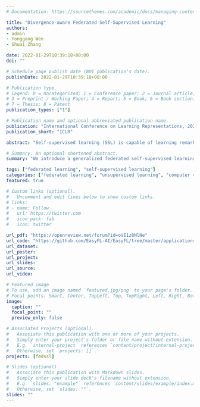 ```yaml
---
# Documentation: https://sourcethemes.com/academic/docs/managing-content/

title: "Divergence-aware Federated Self-Supervised Learning"
authors: 
- admin
- Yonggang Wen
- Shuai Zhang

date: 2022-01-29T10:39:18+08:00
doi: ""

# Schedule page publish date (NOT publication's date).
publishDate: 2022-01-29T10:39:18+08:00

# Publication type.
# Legend: 0 = Uncategorized; 1 = Conference paper; 2 = Journal article;
# 3 = Preprint / Working Paper; 4 = Report; 5 = Book; 6 = Book section;
# 7 = Thesis; 8 = Patent
publication_types: ["1"]

# Publication name and optional abbreviated publication name.
publication: "International Conference on Learning Representations, 2022 (ICLR)"
publication_short: "ICLR"

abstract: "Self-supervised learning (SSL) is capable of learning remarkable representations from centrally available data. Recent works further implement federated learning with SSL to learn from rapidly growing decentralized unlabeled images (e.g., from cameras and phones), often resulted from privacy constraints. Extensive attention has been paid to SSL approaches based on Siamese networks. However, such an effort has not yet revealed deep insights into various fundamental building blocks for the federated self-supervised learning (FedSSL) architecture. We aim to fill in this gap via in-depth empirical study and propose a new method to tackle the non-independently and identically distributed (non-IID) data problem of decentralized data. Firstly, we introduce a generalized FedSSL framework that embraces existing SSL methods based on Siamese networks and presents flexibility catering to future methods. In this framework, a server coordinates multiple clients to conduct SSL training and periodically updates local models of clients with the aggregated global model. Using the framework, our study uncovers unique insights of FedSSL: 1) stop-gradient operation, previously reported to be essential, is not always necessary in FedSSL; 2) retaining local knowledge of clients in FedSSL is particularly beneficial for non-IID data. Inspired by the insights, we then propose a new approach for model update, Federated Divergence-aware Exponential Moving Average update (FedEMA). FedEMA updates local models of clients adaptively using EMA of the global model, where the decay rate is dynamically measured by model divergence. Extensive experiments demonstrate that FedEMA outperforms existing methods by 3-4% on linear evaluation. We hope that this work will provide useful insights for future research."

# Summary. An optional shortened abstract.
summary: "We introduce a generalized federated self-supervised learning (FedSSL) framework and conduct in-depth empirical study of FedSSL based on the framework. Our study uncovers unique insights of FedSSL: 1) stop-gradient operation, previously reported to be essential, is not always necessary in FedSSL; 2) retaining local knowledge of clients in FedSSL is particularly beneficial for non-IID data. Inspired by the insights, we propose a new approach for model update, FedEMA."

tags: ["federated learning", "self-supervised learning"]
categories: ["federated learning", "unsupervised learning", "computer vision"]
featured: true

# Custom links (optional).
#   Uncomment and edit lines below to show custom links.
# links:
# - name: Follow
#   url: https://twitter.com
#   icon_pack: fab
#   icon: twitter

url_pdf: "https://openreview.net/forum?id=oVE1z8NlNe"
url_code: "https://github.com/EasyFL-AI/EasyFL/tree/master/applications/fedssl"
url_dataset:
url_poster:
url_project:
url_slides:
url_source:
url_video:

# Featured image
# To use, add an image named `featured.jpg/png` to your page's folder. 
# Focal points: Smart, Center, TopLeft, Top, TopRight, Left, Right, BottomLeft, Bottom, BottomRight.
image:
  caption: ""
  focal_point: ""
  preview_only: false

# Associated Projects (optional).
#   Associate this publication with one or more of your projects.
#   Simply enter your project's folder or file name without extension.
#   E.g. `internal-project` references `content/project/internal-project/index.md`.
#   Otherwise, set `projects: []`.
projects: [fedssl]

# Slides (optional).
#   Associate this publication with Markdown slides.
#   Simply enter your slide deck's filename without extension.
#   E.g. `slides: "example"` references `content/slides/example/index.md`.
#   Otherwise, set `slides: ""`.
slides: ""
---
```

